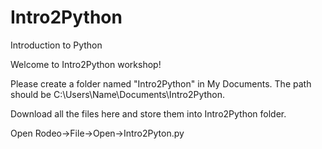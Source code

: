 # Intro2Python
Introduction to Python

Welcome to Intro2Python workshop! 

Please create a folder named "Intro2Python" in My Documents. The path should be C:\Users\Name\Documents\Intro2Python.

Download all the files here and store them into Intro2Python folder.

Open Rodeo->File->Open->Intro2Pyton.py

